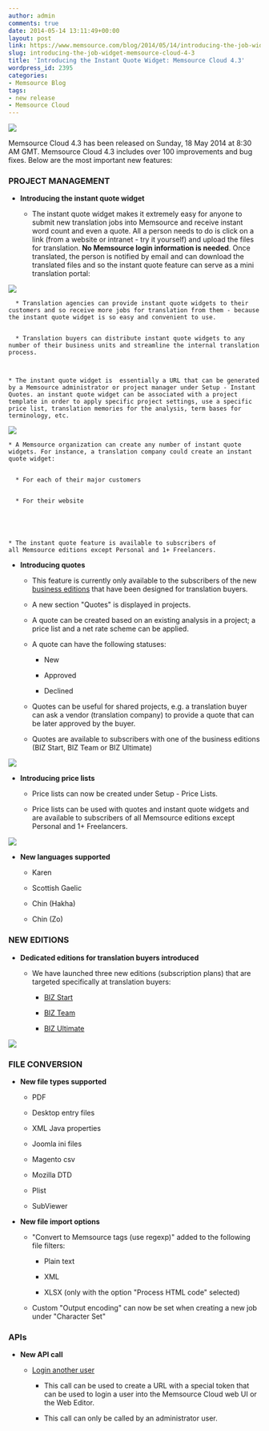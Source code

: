 ```yaml
---
author: admin
comments: true
date: 2014-05-14 13:11:49+00:00
layout: post
link: https://www.memsource.com/blog/2014/05/14/introducing-the-job-widget-memsource-cloud-4-3/
slug: introducing-the-job-widget-memsource-cloud-4-3
title: 'Introducing the Instant Quote Widget: Memsource Cloud 4.3'
wordpress_id: 2395
categories:
- Memsource Blog
tags:
- new release
- Memsource Cloud
---
```


[![](/wp-content/uploads/2014/04/cloud-logo-221x100-3.png)](http://www.memsource.com/)

Memsource Cloud 4.3 has been released on Sunday, 18 May 2014 at 8:30 AM GMT. Memsource Cloud 4.3 includes over 100 improvements and bug fixes. Below are the most important new features:<!-- more -->


### PROJECT MANAGEMENT





	
  * **Introducing the instant quote widget**

	
    * The instant quote widget makes it extremely easy for anyone to submit new translation jobs into Memsource and receive instant word count and even a quote. All a person needs to do is click on a link (from a website or intranet - try it yourself) and upload the files for translation. **No Memsource login information is needed**. Once translated, the person is notified by email and can download the translated files and so the instant quote feature can serve as a mini translation portal:





[![](/wp-content/uploads/2014/05/Job-Widget-Form-300x228.png)](/wp-content/uploads/2014/05/Job-Widget-Form.png)





	
      * Translation agencies can provide instant quote widgets to their customers and so receive more jobs for translation from them - because the instant quote widget is so easy and convenient to use.

	
      * Translation buyers can distribute instant quote widgets to any number of their business units and streamline the internal translation process.


	
    * The instant quote widget is  essentially a URL that can be generated by a Memsource administrator or project manager under Setup - Instant Quotes. an instant quote widget can be associated with a project template in order to apply specific project settings, use a specific price list, translation memories for the analysis, term bases for terminology, etc.



[![](/wp-content/uploads/2014/05/Create-Job-Widget-300x107.png)](/wp-content/uploads/2014/05/Create-Job-Widget.png)




	
    * A Memsource organization can create any number of instant quote widgets. For instance, a translation company could create an instant quote widget:

	
      * For each of their major customers

	
      * For their website




	
    * The instant quote feature is available to subscribers of all Memsource editions except Personal and 1+ Freelancers.


	
  * **Introducing quotes**

	
    * This feature is currently only available to the subscribers of the new [business editions](http://wiki.memsource.com/wiki/MemSource_Editions#Editions_for_Translation_Buyers) that have been designed for translation buyers.

	
    * A new section "Quotes" is displayed in projects.

	
    * A quote can be created based on an existing analysis in a project; a price list and a net rate scheme can be applied.

	
    * A quote can have the following statuses:

	
      * New

	
      * Approved

	
      * Declined




	
    * Quotes can be useful for shared projects, e.g. a translation buyer can ask a vendor (translation company) to provide a quote that can be later approved by the buyer.

	
    * Quotes are available to subscribers with one of the business editions (BIZ Start, BIZ Team or BIZ Ultimate)





[![](/wp-content/uploads/2014/05/Quotes-300x45.png)](/wp-content/uploads/2014/05/Quotes.png)



	
  * **Introducing price lists**

	
    * Price lists can now be created under Setup - Price Lists.

	
    * Price lists can be used with quotes and instant quote widgets and are available to subscribers of all Memsource editions except Personal and 1+ Freelancers.





[![](/wp-content/uploads/2014/05/Price-lists-300x47.png)](/wp-content/uploads/2014/05/Price-lists.png)



	
  * **New languages supported**

	
    * Karen

	
    * Scottish Gaelic

	
    * Chin (Hakha)

	
    * Chin (Zo)







### NEW EDITIONS





	
  * **Dedicated editions for translation buyers introduced**

	
    * We have launched three new editions (subscription plans) that are targeted specifically at translation buyers:

	
      * [BIZ Start](http://wiki.memsource.com/wiki/MemSource_Editions#BIZ_Start_Edition)

	
      * [BIZ Team](http://wiki.memsource.com/wiki/MemSource_Editions#BIZ_Team_Edition)

	
      * [BIZ Ultimate](http://wiki.memsource.com/wiki/MemSource_Editions#BIZ_Ultimate_Edition)








[![](/wp-content/uploads/2014/05/Business-Editions-300x196.png)](/wp-content/uploads/2014/05/Business-Editions.png)


### FILE CONVERSION





	
  * **New file types supported**

	
    * PDF

	
    * Desktop entry files

	
    * XML Java properties

	
    * Joomla ini files

	
    * Magento csv

	
    * Mozilla DTD

	
    * Plist

	
    * SubViewer




	
  * **New file import options**

	
    * "Convert to Memsource tags (use regexp)" added to the following file filters:

	
      * Plain text

	
      * XML

	
      * XLSX (only with the option "Process HTML code" selected)




	
    * Custom "Output encoding" can now be set when creating a new job under "Character Set"







### APIs





	
  * **New API call**

	
    * [Login another user](http://wiki.memsource.com/wiki/Authentication_API_v3#Login_Another_User)

	
      * This call can be used to create a URL with a special token that can be used to login a user into the Memsource Cloud web UI or the Web Editor.

	
      * This call can only be called by an administrator user.









